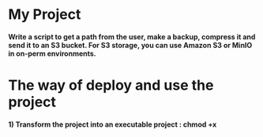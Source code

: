 # My Project
#### Write a script to get a path from the user, make a backup, compress it and send it to an S3 bucket. For S3 storage, you can use Amazon S3 or MinIO in on-perm environments.

# The way of deploy and use the project
#### 1) Transform the project into an executable project : chmod +x
